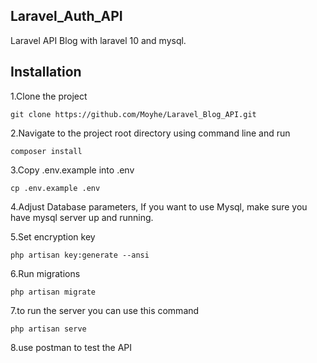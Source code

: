 ## Laravel_Auth_API

Laravel API Blog with laravel 10 and  mysql.

## Installation

1.Clone the project

    git clone https://github.com/Moyhe/Laravel_Blog_API.git

2.Navigate to the project root directory using command line and run

    composer install

3.Copy .env.example into .env

    cp .env.example .env

4.Adjust Database parameters, If you want to use Mysql, make sure you have mysql server up and running. 

5.Set encryption key

    php artisan key:generate --ansi

6.Run migrations

    php artisan migrate

7.to run the server you can use this command

    php artisan serve


8.use postman to test the API